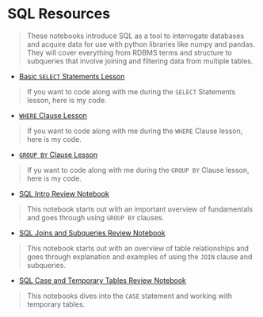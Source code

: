 # SQL Resources

>These notebooks introduce SQL as a tool to interrogate databases and acquire data for use with python libraries like numpy and pandas. They will cover everything from RDBMS terms and structure to subqueries that involve joining and filtering data from multiple tables.

- [Basic `SELECT` Statements Lesson](https://ds-review-hub.github.io/basic_statements_lesson)

>If you want to code along with me during the `SELECT` Statements lesson, here is my code.

- [`WHERE` Clause Lesson](https://ds-review-hub.github.io/where_lesson)

>If you want to code along with me during the `WHERE` Clause lesson, here is my code.

- [`GROUP BY` Clause Lesson](https://ds-review-hub.github.io/group_by_lesson)

>If yu want to code along with me during the `GROUP BY` Clause lesson, here is my code.

- [SQL Intro Review Notebook](https://ds-review-hub.github.io/sql_intro)

>This notebook starts out with an important overview of fundamentals and goes through using `GROUP BY` clauses.

- [SQL Joins and Subqueries Review Notebook](https://ds-review-hub.github.io/sql_tables_and_joins)

>This notebook starts out with an overview of table relationships and goes through explanation and examples of using the `JOIN` clause and subqueries.

- [SQL Case and Temporary Tables Review Notebook](https://ds-review-hub.github.io/sql_extras)

>This notebooks dives into the `CASE` statement and working with temporary tables.